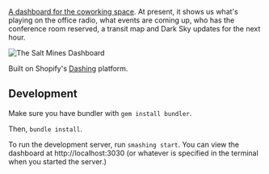 [A dashboard for the coworking space](http://saltmines.us/blog/devlab/dashboard/). At present, it shows us what's playing on the office radio, what events are coming up, who has the conference room reserved, a transit map and Dark Sky updates for the next hour.

![The Salt Mines Dashboard](http://saltmines.us/wp-content/uploads/2013/11/dashboardmount.jpg)

Built on Shopify's [Dashing](http://shopify.github.com/dashing) platform.


## Development

Make sure you have bundler with `gem install bundler`.

Then, `bundle install`.

To run the development server, run `smashing start`. You can view the dashboard at http://localhost:3030 (or whatever is specified in the terminal when you started the server.)
